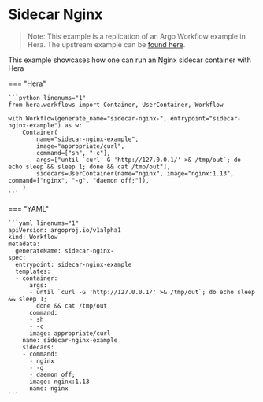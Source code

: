 # Sidecar Nginx

> Note: This example is a replication of an Argo Workflow example in Hera. The upstream example can be [found here](https://github.com/argoproj/argo-workflows/blob/master/examples/sidecar-nginx.yaml).

This example showcases how one can run an Nginx sidecar container with Hera


=== "Hera"

    ```python linenums="1"
    from hera.workflows import Container, UserContainer, Workflow

    with Workflow(generate_name="sidecar-nginx-", entrypoint="sidecar-nginx-example") as w:
        Container(
            name="sidecar-nginx-example",
            image="appropriate/curl",
            command=["sh", "-c"],
            args=["until `curl -G 'http://127.0.0.1/' >& /tmp/out`; do echo sleep && sleep 1; done && cat /tmp/out"],
            sidecars=UserContainer(name="nginx", image="nginx:1.13", command=["nginx", "-g", "daemon off;"]),
        )
    ```

=== "YAML"

    ```yaml linenums="1"
    apiVersion: argoproj.io/v1alpha1
    kind: Workflow
    metadata:
      generateName: sidecar-nginx-
    spec:
      entrypoint: sidecar-nginx-example
      templates:
      - container:
          args:
          - until `curl -G 'http://127.0.0.1/' >& /tmp/out`; do echo sleep && sleep 1;
            done && cat /tmp/out
          command:
          - sh
          - -c
          image: appropriate/curl
        name: sidecar-nginx-example
        sidecars:
        - command:
          - nginx
          - -g
          - daemon off;
          image: nginx:1.13
          name: nginx
    ```

